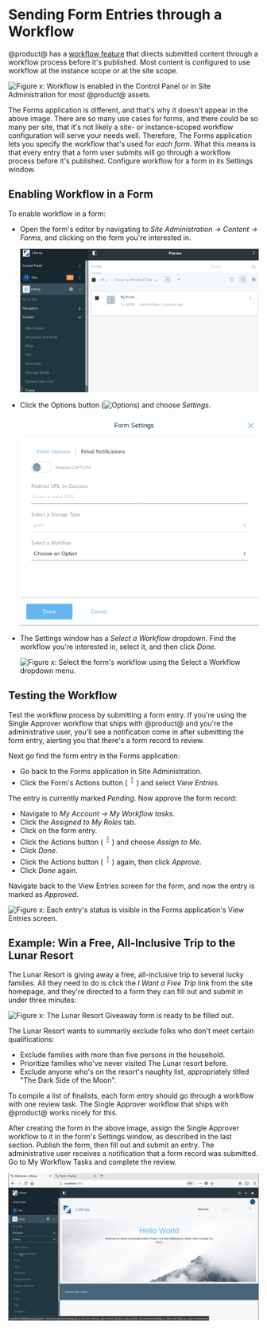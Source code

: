 # Sending Form Entries through a Workflow

@product@ has a [workflow
feature](/discover/portal/-/knowledge_base/7-0/using-workflow) that directs
submitted content through a workflow process before it's published. Most content
is configured to use workflow at the instance scope or at the site scope.

![Figure x: Workflow is enabled in the Control Panel or in Site Administration
for most @product@ assets.](../../../images/workflow-configuration.png)

The Forms application is different, and that's why it doesn't appear in the
above image. There are so many use cases for forms, and there could be so many
per site, that it's not likely a site- or instance-scoped workflow configuration
will serve your needs well. Therefore, The Forms application lets you specify
the workflow that's used for *each form*. What this means is that every entry
that a form user submits will go through a workflow process before it's
published. Configure workflow for a form in its Settings window.

## Enabling Workflow in a Form

To enable workflow in a form: 

- Open the form's editor by navigating to
*Site Administration &rarr; Content &rarr; Forms*, and clicking on the form
you're interested in.

    ![Figure x: Navigate directly to a form to enable workflow.](../../../images/forms-list.png)

- Click the Options button (![Options](../../../images/icon-option.png)) and
    choose *Settings*.

    ![Figure x: Enable workflow for each form in its Settings window.](../../../images/form-settings.png)

- The Settings window has a *Select a Workflow* dropdown. Find the workflow
    you're interested in, select it, and then click *Done*.

    ![Figure x: Select the form's workflow using the Select a Workflow dropdown
menu.](../../../images/forms-workflow.png)

## Testing the Workflow

Test the workflow process by submitting a form entry. If you're using the Single
Approver workflow that ships with @product@ and you're the administrative user,
you'll see a notification come in after submitting the form entry, alerting you
that there's a form record to review. 

Next go find the form entry in the Forms application:

- Go back to the Forms application in Site Administration.
- Click the Form's Actions button (![Actions](../../../images/icon-actions.png))
    and select *View Entries*.

The entry is currently marked *Pending*. Now approve the form record:

- Navigate to *My Account &rarr; My Workflow tasks*.
- Click the *Assigned to My Roles* tab.
- Click on the form entry.
- Click the Actions button (![Actions](../../../images/icon-actions.png)) and
    choose *Assign to Me*.
- Click *Done*.
- Click the Actions button (![Actions](../../../images/icon-actions.png)) again,
    then click *Approve*.
- Click *Done* again.

Navigate back to the View Entries screen for the form, and now the entry is
marked as *Approved*. 

![Figure x: Each entry's status is visible in the Forms application's View
Entries screen.](../../../images/forms-view-entries-status.png)

## Example: Win a Free, All-Inclusive Trip to the Lunar Resort

The Lunar Resort is giving away a free, all-inclusive trip to several lucky
families. All they need to do is click the *I Want a Free Trip* link from the
site homepage, and they're directed to a form they can fill out and submit in
under three minutes:

![Figure x: The Lunar Resort Giveaway form is ready to be filled out.](../../images/lunar-resort-giveaway.png)

The Lunar Resort wants to summarily exclude folks who don't meet certain
qualifications:

- Exclude families with more than five persons in the household.
- Prioritize families who've never visited The Lunar resort before.
- Exclude anyone who's on the resort's naughty list, appropriately titled "The
    Dark Side of the Moon".

To compile a list of finalists, each form entry should go through a workflow
with one review task. The Single Approver workflow that ships with @product@
works nicely for this.

After creating the form in the above image, assign the Single Approver workflow
to it in the form's Settings window, as described in the last section. Publish
the form, then fill out and submit an entry. The administrative user receives a
notification that a form record was submitted. Go to My Workflow Tasks and
complete the review. 

![Figure x: Assign a workflow to a form in several steps.](../../../images/lunar-resort-giveaway-workflow.gif)

